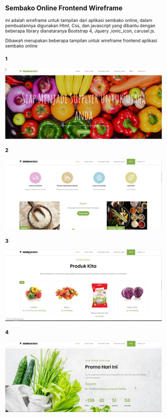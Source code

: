 ## Sembako Online Frontend Wireframe

ini adalah wireframe untuk tampilan dari aplikasi sembako online, dalam pembuatannya digunakan Html, Css, dan javascript yang dibantu dengan beberapa library dianataranya Bootstrap 4, Jquery ,ionic_icon, carusel.js.

Dibawah merupakan beberapa tampilan untuk wireframe frontend aplikasi sembako online

### 1
![alt text](https://github.com/reynaldiRepo/sembako_online_wireframe/blob/master/read_img/1.png "home 1")

### 2
![alt text](https://github.com/reynaldiRepo/sembako_online_wireframe/blob/master/read_img/2.png "home 2")

### 3
![alt text](https://github.com/reynaldiRepo/sembako_online_wireframe/blob/master/read_img/3.png "home 3")

### 4
![alt text](https://github.com/reynaldiRepo/sembako_online_wireframe/blob/master/read_img/4.png "home 4")

